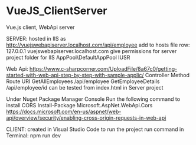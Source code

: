 # VueJS_ClientServer

Vue.js client, WebApi server

SERVER:
hosted in IIS as http://vuejswebapiserver.localhost.com/api/employee
add to hosts file row: 127.0.0.1 vuejswebapiserver.localhost.com
give permissions for server project folder for
IIS AppPool\DefaultAppPool
IUSR

Web Api:
https://www.c-sharpcorner.com/UploadFile/8a67c0/getting-started-with-web-api-step-by-step-with-sample-applic/
Controller Method   Route URI
GetAllEmployees	/api/employee
GetEmployeeDetails	/api/employee/id
can be tested from index.html in Server project

Under Nuget Package Manager Console Run the following command to install CORS
Install-Package Microsoft.AspNet.WebApi.Cors
https://docs.microsoft.com/en-us/aspnet/web-api/overview/security/enabling-cross-origin-requests-in-web-api


CLIENT:
created in Visual Studio Code
to run the project run command in Terminal:
npm run dev